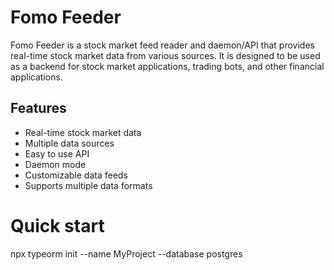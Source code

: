 # Fomo Feeder

Fomo Feeder is a stock market feed reader and daemon/API that provides real-time stock market data from various sources. It is designed to be used as a backend for stock market applications, trading bots, and other financial applications.

## Features

- Real-time stock market data
- Multiple data sources
- Easy to use API
- Daemon mode
- Customizable data feeds
- Supports multiple data formats


# Quick start
npx typeorm init --name MyProject --database postgres
